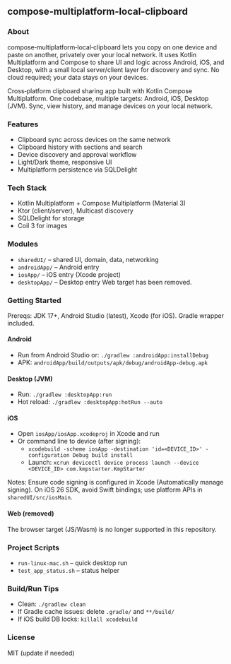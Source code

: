 ## compose-multiplatform-local-clipboard

### About
compose‑multiplatform‑local‑clipboard lets you copy on one device and paste on another, privately over your local network. It uses Kotlin Multiplatform and Compose to share UI and logic across Android, iOS, and Desktop, with a small local server/client layer for discovery and sync. No cloud required; your data stays on your devices.

Cross‑platform clipboard sharing app built with Kotlin Compose Multiplatform. One codebase, multiple targets: Android, iOS, Desktop (JVM). Sync, view history, and manage devices on your local network.

### Features
- Clipboard sync across devices on the same network
- Clipboard history with sections and search
- Device discovery and approval workflow
- Light/Dark theme, responsive UI
- Multiplatform persistence via SQLDelight

### Tech Stack
- Kotlin Multiplatform + Compose Multiplatform (Material 3)
- Ktor (client/server), Multicast discovery
- SQLDelight for storage
- Coil 3 for images

### Modules
- `sharedUI/` – shared UI, domain, data, networking
- `androidApp/` – Android entry
- `iosApp/` – iOS entry (Xcode project)
- `desktopApp/` – Desktop entry
Web target has been removed.

### Getting Started
Prereqs: JDK 17+, Android Studio (latest), Xcode (for iOS). Gradle wrapper included.

#### Android
- Run from Android Studio or: `./gradlew :androidApp:installDebug`
- APK: `androidApp/build/outputs/apk/debug/androidApp-debug.apk`

#### Desktop (JVM)
- Run: `./gradlew :desktopApp:run`
- Hot reload: `./gradlew :desktopApp:hotRun --auto`

#### iOS
- Open `iosApp/iosApp.xcodeproj` in Xcode and run
- Or command line to device (after signing):
  - `xcodebuild -scheme iosApp -destination 'id=<DEVICE_ID>' -configuration Debug build install`
  - Launch: `xcrun devicectl device process launch --device <DEVICE_ID> com.kmpstarter.KmpStarter`

Notes: Ensure code signing is configured in Xcode (Automatically manage signing). On iOS 26 SDK, avoid Swift bindings; use platform APIs in `sharedUI/src/iosMain`.

#### Web (removed)
The browser target (JS/Wasm) is no longer supported in this repository.

### Project Scripts
- `run-linux-mac.sh` – quick desktop run
- `test_app_status.sh` – status helper

### Build/Run Tips
- Clean: `./gradlew clean`
- If Gradle cache issues: delete `.gradle/` and `**/build/`
- If iOS build DB locks: `killall xcodebuild`

### License
MIT (update if needed)

